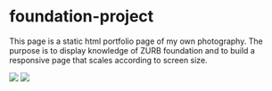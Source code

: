 # foundation-project

This page is a static html portfolio page of my own photography. The purpose is to display knowledge of ZURB foundation and to build a responsive page that scales according to screen size.

<img src="https://user-images.githubusercontent.com/31223596/34217996-9e4f585a-e572-11e7-848c-62843bed451f.png">

<img src="https://user-images.githubusercontent.com/31223596/34217997-a021e0ee-e572-11e7-9d62-920b7caf8f8c.png">
